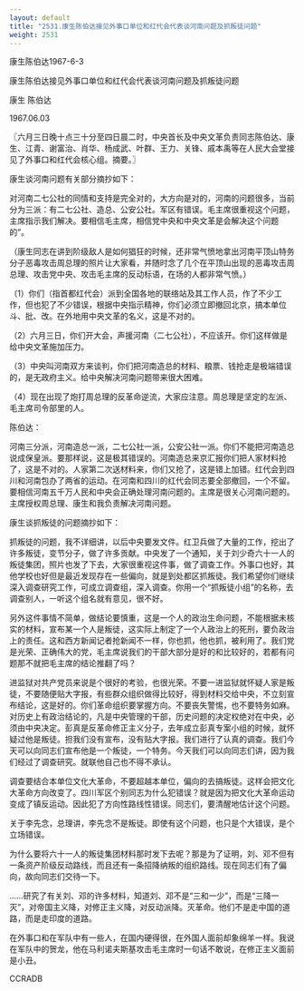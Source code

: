 ```yaml
---
layout: default
title: "2531.康生陈伯达接见外事口单位和红代会代表谈河南问题及抓叛徒问题"
weight: 2531
---
```


康生陈伯达1967-6-3

康生陈伯达接见外事口单位和红代会代表谈河南问题及抓叛徒问题

康生 陈伯达

1967.06.03

〖六月三日晚十点三十分至四日晨二时，中央首长及中央文革负责同志陈伯达、康生、江青、谢富治、肖华、杨成武、叶群、王力、关锋、戚本禹等在人民大会堂接见了外事口和红代会核心组。摘要。〗

康生谈河南问题有关部分摘抄如下：

对河南二七公社的同情和支持是完全对的，大方向是对的，河南的问题很多，当前分为三派：有二七公社、造总、公安公社。军区有错误。毛主席很重视这个问题，主席指示我们解决。要相信毛主席，相信党中央和中央文革是会解决这个问题的”。

（康生同志在讲到阶级敌人是如何猖狂的时候，还非常气愤地拿出河南平顶山特务分子恶毒攻击周总理的照片让大家看，并随时念了几个在平顶山出现的恶毒攻击周总理、攻击党中央、攻击毛主席的反动标语，在场的人都非常气愤。）

（1）你们（指首都红代会）派到全国各地的联络站及其工作人员，作了不少工作，但也犯了不少错误，根据中央指示精神，你们必须立即撤回北京，搞本单位斗、批、改。在外地用中央文革的名义，这是不对的。

（2）六月三日，你们开大会，声援河南（二七公社），不应该开。你们这样做是给中央文革施加压力。

（3）中央叫河南双方来谈判，你们把河南造总的材料、粮票、钱抢走是极端错误的，是无政府主义。给中央解决河南问题带来很大困难。

（4）现在出现了炮打周总理的反革命逆流，大家应注意。周总理是坚定的左派、毛主席司令部里的人。

陈伯达：

河南三分派，河南造总一派，二七公社一派，公安公社一派。你们不能把河南造总说成保皇派。要那样说，这是极其错误的。河南造总来京汇报你们把人家材料抢了，这是不对的。人家第二次送材料来，你们又抢了，这是错上加错。红代会到四川和河南包办了两省的运动。在河南和四川的红代会同志要全部撤回，一个不留。要相信河南五千万人民和中央会正确处理河南问题的。主席是很关心河南问题的。主席授权周总理、康生和我负责解决河南问题。

康生谈抓叛徒的问题摘抄如下：

抓叛徒的问题，我不详细讲，以后中央要发文件。红卫兵做了大量的工作，挖出了许多叛徒，变节分子，做了许多贡献。中央发了一个通知，关于刘少奇六十一人的叛徒集团，照片也发了下去，大家很重视这件事，做了调查工作。外事口也好，其他学校也好但是最近发现存在一些偏向，就是到处都区抓叛徒。我们希望你们继续深入调查研究工作，可成立调查组，深入调查。你用一个“抓叛徒小组”的名称，去调查别人，一听这个组名就有意见，很不好。

另外这件事情不简单，做结论要慎重，这是一个人的政治生命问题，不能根据未核实的材料，宣布某一个人是叛徒，这实际上制定了一个人政治上的死刑，要负政治上的责任。这和西方新闻记者抢新闻不一样，你也抓，他也抓，被利用了。我们党是光荣、正确伟大的党，毛主席说我们的干部大部分是好的和比较好的，若都有问题那不就把毛主席的结论推翻了吗？

进监狱对共产党员来说是个很好的考验，也很光荣。不要一进监狱就怀疑人家是叛徒，不要随便贴大字报，有些群众组织做得比较好，得到材料交给中央，不立刻宣布结论，这是好的。你们革命组织要掌握方向。不要丧失警惕，也不要特务如麻。对历史上有政治结论的，凡是中央管理的干部，历史问题的决定权绝对在中央，必须由中央决定。彭真是反革命修正主义分子，去年成立彭真专案小组的时候，就怀疑过他是叛徒。担我们没有宣布，没有贴大字报。我们进行了认真的调查。我们今天可以向同志们宣布他是一个叛徒，一个特务。今天我们可以向同志们讲，因为我们经过了调查研究。就联他自己也不得不承认。

调查要结合本单位文化大革命，不要超越本单位，偏向的去搞叛徒。这样会把文化大革命方向改变了。四川军区个别同志为什么犯错误？就是因为把文化大革命运动变成了镇反运动。因此犯了方向性路线性错误。同志们，要清醒地估计这个问题。

关于李先念，总理讲，李先念不是叛徒。即使有这个问题，也只是个大错误，是个立场错误。

为什么要将六十一人的叛徒集团材料那时发下去呢？那是为了证明，刘、邓不但有一条资产阶级反动路线，而且还有一条招降纳叛的组织路线。现在同志们有了偏向，故向同志们交待一下。

……研究了有关刘、邓的许多材料，知道刘、邓不是“三和一少”，而是“三降一灭”，对帝国主义降，对修正主义降，对反动派降。灭革命。他们不是走中国的道路，而是走印度的道路。

在外事口和在军队中有一些人，在国内硬得很，在外国人面前却象绵羊一样。我说在军队中的贺龙，他在马利诺夫斯基攻击毛主席时一句话不敢说，在修正主义面前是小丑。

CCRADB

